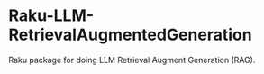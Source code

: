 # Raku-LLM-RetrievalAugmentedGeneration
Raku package for doing LLM Retrieval Augment Generation (RAG).
